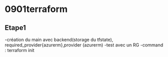 # 0901terraform

## Etape1
-création du main avec backend(storage du tfstate), required_provider{azurerm},provider (azurerm)
-test avec un RG
-command : terraform init